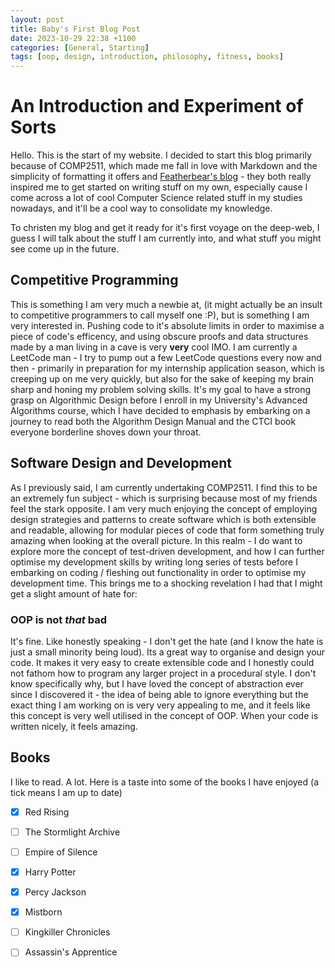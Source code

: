 ```yaml
---
layout: post
title: Baby's First Blog Post 
date: 2023-10-29 22:38 +1100
categories: [General, Starting]
tags: [oop, design, introduction, philosophy, fitness, books]
---
```


# An Introduction and Experiment of Sorts

Hello. This is the start of my website. I decided to start this blog primarily because of COMP2511, which made me fall in love with Markdown and the simplicity of formatting it offers and [Featherbear's blog](https://featherbear.cc/) - they both really inspired me to get started on writing stuff on my own, especially cause I come across a lot of cool Computer Science related stuff in my studies nowadays, and it'll be a cool way to consolidate my knowledge. 

To christen my blog and get it ready for it's first voyage on the deep-web, I guess I will talk about the stuff I am currently into, and what stuff you might see come up in the future. 

## Competitive Programming 

This is something I am very much a newbie at, (it might actually be an insult to competitive programmers to call myself one :P), but is something I am very interested in. Pushing code to it's absolute limits in order to maximise a piece of code's efficency, and using obscure proofs and data structures made by a man living in a cave is very **very** cool IMO. I am currently a LeetCode man - I try to pump out a few LeetCode questions every now and then - primarily in preparation for my internship application season, which is creeping up on me very quickly, but also for the sake of keeping my brain sharp and honing my problem solving skills. It's my goal to have a strong grasp on Algorithmic Design before I enroll in my University's Advanced Algorithms course, which I have decided to emphasis by embarking on a journey to read both the Algorithm Design Manual and the CTCI book everyone borderline shoves down your throat. 

## Software Design and Development 

As I previously said, I am currently undertaking COMP2511. I find this to be an extremely fun subject - which is surprising because most of my friends feel the stark opposite. I am very much enjoying the concept of employing design strategies and patterns to create software which is both extensible and readable, allowing for modular pieces of code that form something truly amazing when looking at the overall picture. In this realm - I do want to explore more the concept of test-driven development, and how I can further optimise my development skills by writing long series of tests before I embarking on coding / fleshing out functionality in order to optimise my development time. This brings me to a shocking revelation I had that I might get a slight amount of hate for: 

### OOP is not *that* bad

It's fine. Like honestly speaking - I don't get the hate (and I know the hate is just a small minority being loud). Its a great way to organise and design your code. It makes it very easy to create extensible code and I honestly could not fathom how to program any larger project in a procedural style. I don't know specifically why, but I have loved the concept of abstraction ever since I discovered it - the idea of being able to ignore everything but the exact thing I am working on is very very appealing to me, and it feels like this concept is very well utilised in the concept of OOP. When your code is written nicely, it feels amazing. 



## Books 

I like to read. A lot. Here is a taste into some of the books I have enjoyed (a tick means I am up to date)

- [x] Red Rising 
- [ ] The Stormlight Archive 
- [ ] Empire of Silence 
- [x] Harry Potter
- [x] Percy Jackson 
- [x] Mistborn
- [ ] Kingkiller Chronicles 
- [ ] Assassin's Apprentice 


